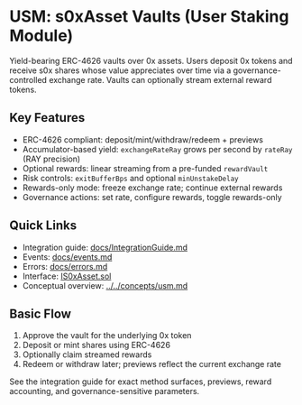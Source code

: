 # USM: s0xAsset Vaults (User Staking Module)

Yield-bearing ERC-4626 vaults over 0x assets. Users deposit 0x tokens and receive s0x shares whose value appreciates over time via a governance-controlled exchange rate. Vaults can optionally stream external reward tokens.

## Key Features

- ERC-4626 compliant: deposit/mint/withdraw/redeem + previews
- Accumulator-based yield: `exchangeRateRay` grows per second by `rateRay` (RAY precision)
- Optional rewards: linear streaming from a pre-funded `rewardVault`
- Risk controls: `exitBufferBps` and optional `minUnstakeDelay`
- Rewards-only mode: freeze exchange rate; continue external rewards
- Governance actions: set rate, configure rewards, toggle rewards-only

## Quick Links

- Integration guide: [docs/IntegrationGuide.md](docs/IntegrationGuide.md)
- Events: [docs/events.md](docs/events.md)
- Errors: [docs/errors.md](docs/errors.md)
- Interface: [IS0xAsset.sol](IS0xAsset.sol)
- Conceptual overview: [../../concepts/usm.md](../../concepts/usm.md)

## Basic Flow

1. Approve the vault for the underlying 0x token
2. Deposit or mint shares using ERC-4626
3. Optionally claim streamed rewards
4. Redeem or withdraw later; previews reflect the current exchange rate

See the integration guide for exact method surfaces, previews, reward accounting, and governance-sensitive parameters.


